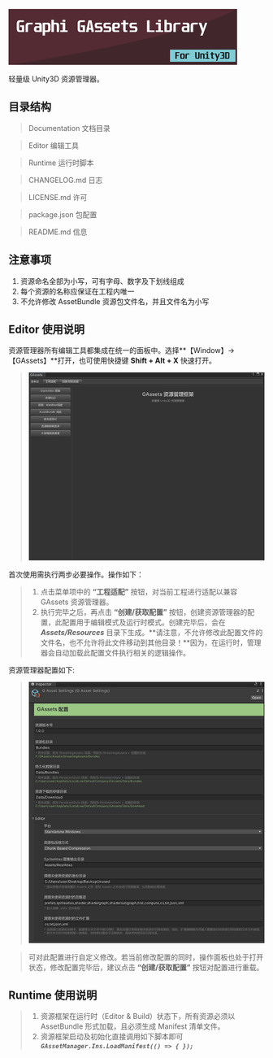 ![](images/label.png)

轻量级 Unity3D 资源管理器。


## 目录结构 ##
> Documentation 文档目录

> Editor 编辑工具

> Runtime 运行时脚本

> CHANGELOG.md 日志

> LICENSE.md 许可

> package.json 包配置

> README.md 信息


## 注意事项 ##
1. 资源命名全部为小写，可有字母、数字及下划线组成
2. 每个资源的名称应保证在工程内唯一
3. 不允许修改 AssetBundle 资源包文件名，并且文件名为小写


## Editor 使用说明 ##
资源管理器所有编辑工具都集成在统一的面板中。选择**【Window】->【GAssets】**打开，也可使用快捷键 **Shift + Alt + X** 快速打开。

>![](images/editorpanel.png)

首次使用需执行两步必要操作。操作如下：
>1. 点击菜单项中的 **“工程适配”** 按钮，对当前工程进行适配以兼容 GAssets 资源管理器。
>2. 执行完毕之后，再点击 **“创建/获取配置”** 按钮，创建资源管理器的配置，此配置用于编辑模式及运行时模式。创建完毕后，会在 ***Assets/Resources*** 目录下生成。**请注意，不允许修改此配置文件的文件名，也不允许将此文件移动到其他目录！**因为，在运行时，管理器会自动加载此配置文件执行相关的逻辑操作。


资源管理器配置如下:

>![](images/cnfinspector.png)

>可对此配置进行自定义修改。若当前修改配置的同时，操作面板也处于打开状态，修改配置完毕后，建议点击 **“创建/获取配置”** 按钮对配置进行重载。

## Runtime 使用说明 ##
>1. 资源框架在运行时（Editor & Build）状态下，所有资源必须以 AssetBundle 形式加载，且必须生成 Manifest 清单文件。
>2. 资源框架启动及初始化直接调用如下脚本即可    
> ***`GAssetManager.Ins.LoadManifest(() => { });`***